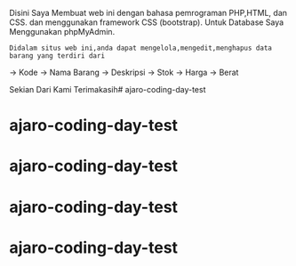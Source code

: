Disini Saya Membuat web ini dengan bahasa pemrograman PHP,HTML, dan CSS. dan menggunakan framework CSS (bootstrap).
Untuk Database Saya Menggunakan phpMyAdmin.

	Didalam situs web ini,anda dapat mengelola,mengedit,menghapus data barang yang terdiri dari
-> Kode
-> Nama Barang
-> Deskripsi
-> Stok
-> Harga
-> Berat

Sekian Dari Kami Terimakasih# ajaro-coding-day-test
# ajaro-coding-day-test
# ajaro-coding-day-test
# ajaro-coding-day-test
# ajaro-coding-day-test
